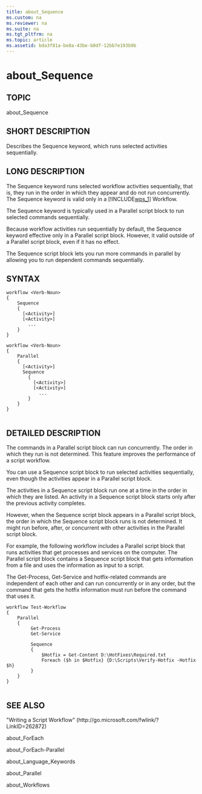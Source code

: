 ```yaml
---
title: about_Sequence
ms.custom: na
ms.reviewer: na
ms.suite: na
ms.tgt_pltfrm: na
ms.topic: article
ms.assetid: bda3f81a-be8a-43be-b0df-12bb7e193b9b
---
```

# about_Sequence
## TOPIC  
 about\_Sequence  
  
## SHORT DESCRIPTION  
 Describes the Sequence keyword, which runs selected activities sequentially.  
  
## LONG DESCRIPTION  
 The Sequence keyword runs selected workflow activities sequentially, that is, they run in the order in which they appear and do not run concurrently. The Sequence keyword is valid only in a [!INCLUDE[wps_1]()] Workflow.  
  
 The Sequence keyword is typically used in a Parallel script block to run selected commands sequentially.  
  
 Because workflow activities run sequentially by default, the Sequence keyword effective only in a Parallel script block. However, it valid outside of a Parallel script block, even if it has no effect.  
  
 The Sequence script block lets you run more commands in parallel by allowing you to run dependent commands sequentially.  
  
## SYNTAX  
  
```  
workflow <Verb-Noun>  
{  
    Sequence  
    {  
      [<Activity>]  
      [<Activity>]  
        ...  
    }  
}  
  
workflow <Verb-Noun>  
{  
    Parallel  
    {  
      [<Activity>]  
      Sequence  
        {  
          [<Activity>]  
          [<Activity>]  
            ...  
        }  
    }  
}  
  
```  
  
## DETAILED DESCRIPTION  
 The commands in a Parallel script block can run concurrently. The order in which they run is not determined. This feature improves the performance of a script workflow.  
  
 You can use a Sequence script block to run selected activities sequentially, even though the activities appear in a Parallel script block.  
  
 The activities in a Sequence script block run one at a time in the order in which they are listed. An activity in a Sequence script block starts only after the previous activity completes.  
  
 However, when the Sequence script block appears in a Parallel script block, the order in which the Sequence script block runs is not determined. It might run before, after, or concurrent with other activities in the Parallel script block.  
  
 For example, the following workflow includes a Parallel script block that runs activities that get processes and services on the computer. The Parallel script block contains a Sequence script block that gets information from a file and uses the information as input to a script.  
  
 The Get\-Process, Get\-Service and hotfix\-related commands are independent of each other and can run concurrently or in any order, but the command that gets the hotfix information must run before the command that uses it.  
  
```  
workflow Test-Workflow  
{  
    Parallel  
    {  
         Get-Process  
         Get-Service  
  
         Sequence  
         {  
             $Hotfix = Get-Content D:\HotFixes\Required.txt  
             Foreach ($h in $Hotfix} {D:\Scripts\Verify-Hotfix -Hotfix $h}   
         }  
    }  
}  
  
```  
  
## SEE ALSO  
 "Writing a Script Workflow" \(http:\/\/go.microsoft.com\/fwlink\/?LinkID\=262872\)  
  
 about\_ForEach  
  
 about\_ForEach\-Parallel  
  
 about\_Language\_Keywords  
  
 about\_Parallel  
  
 about\_Workflows